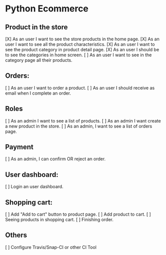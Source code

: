 # Python Ecommerce

## Product in the store
[X] As an user I want to see the store products in the home page.
[X] As an user I want to see all the product characteristics.
[X] As an user I want to see the product category in product detail page.
[X] As an user I should be to see the categories in home screen.
[ ] As an user I want to see in the category page all their products.

## Orders:
[ ] As an user I want to order a product.
[ ] As an user I should receive as email when I complete an order.

## Roles
[ ] As an admin I want to see a list of products.
[ ] As an admin I want create a new product in the store.
[ ] As an admin, I want to see a list of orders page.

## Payment
[ ] As an admin, I can confirm OR reject an order.

## User dashboard:
[ ] Login an user dashboard.

## Shopping cart:
[ ] Add "Add to cart" button to product page.
[ ] Add product to cart.
[ ] Seeing products in shopping cart.
[ ] Finishing order.

## Others
[ ] Configure Travis/Snap-CI or other CI Tool
